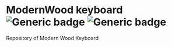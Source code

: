 # ModernWood keyboard ![Generic badge](https://img.shields.io/badge/Version-b1.1-brightgreen.svg) ![Generic badge](https://img.shields.io/github/last-commit/Electroner/ModernWood)
Repository of Modern Wood Keyboard

